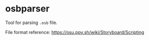 # osbparser

Tool for parsing `.osb` file.

File format reference: https://osu.ppy.sh/wiki/Storyboard/Scripting
